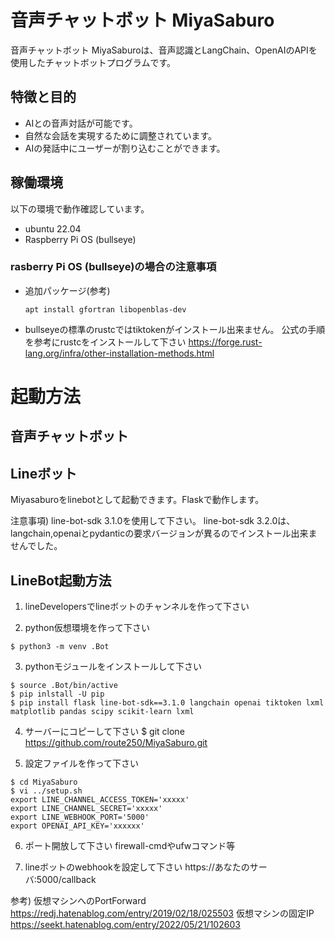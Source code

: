 # 音声チャットボット MiyaSaburo

音声チャットボット MiyaSaburoは、音声認識とLangChain、OpenAIのAPIを使用したチャットボットプログラムです。

## 特徴と目的

- AIとの音声対話が可能です。
- 自然な会話を実現するために調整されています。
- AIの発話中にユーザーが割り込むことができます。

## 稼働環境
以下の環境で動作確認しています。
- ubuntu 22.04
- Raspberry Pi OS (bullseye)

### rasberry Pi OS (bullseye)の場合の注意事項
- 追加パッケージ(参考)
  ```
  apt install gfortran libopenblas-dev
  ```
- bullseyeの標準のrustcではtiktokenがインストール出来ません。
  公式の手順を参考にrustcをインストールして下さい
  https://forge.rust-lang.org/infra/other-installation-methods.html


# 起動方法

## 音声チャットボット

## Lineボット

Miyasaburoをlinebotとして起動できます。Flaskで動作します。


注意事項)
 line-bot-sdk 3.1.0を使用して下さい。
 line-bot-sdk 3.2.0は、langchain,openaiとpydanticの要求バージョンが異るのでインストール出来ませんでした。

## LineBot起動方法

1. lineDevelopersでlineボットのチャンネルを作って下さい

2. python仮想環境を作って下さい
```
$ python3 -m venv .Bot
```
3. pythonモジュールをインストールして下さい
```
$ source .Bot/bin/active
$ pip inlstall -U pip
$ pip install flask line-bot-sdk==3.1.0 langchain openai tiktoken lxml matplotlib pandas scipy scikit-learn lxml
```

4. サーバーにコピーして下さい
$ git clone https://github.com/route250/MiyaSaburo.git

5. 設定ファイルを作って下さい
```
$ cd MiyaSaburo
$ vi ../setup.sh
export LINE_CHANNEL_ACCESS_TOKEN='xxxxx'
export LINE_CHANNEL_SECRET='xxxxx'
export LINE_WEBHOOK_PORT='5000'
export OPENAI_API_KEY='xxxxxx'
```

6. ポート開放して下さい
firewall-cmdやufwコマンド等

7. lineボットのwebhookを設定して下さい
https://あなたのサーバ:5000/callback

参考)
仮想マシンへのPortForward
https://redj.hatenablog.com/entry/2019/02/18/025503
仮想マシンの固定IP
https://seekt.hatenablog.com/entry/2022/05/21/102603
